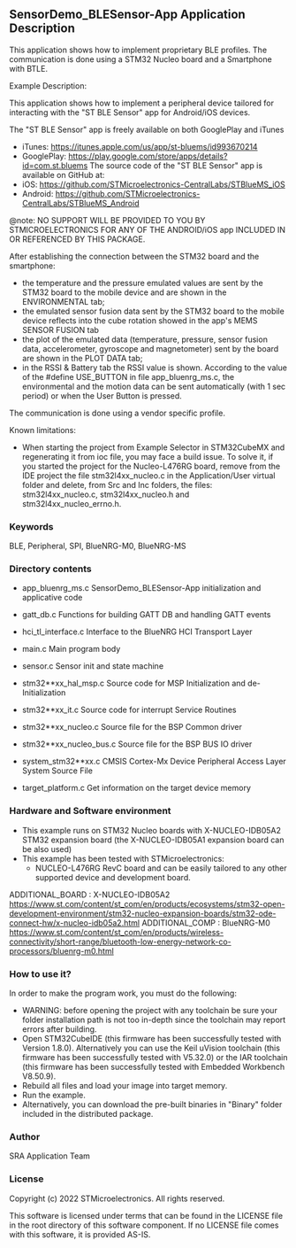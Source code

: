 
## <b>SensorDemo_BLESensor-App Application Description</b>
  
This application shows how to implement proprietary BLE profiles.
The communication is done using a STM32 Nucleo board and a Smartphone with BTLE.

Example Description:

This application shows how to implement a peripheral device tailored for 
interacting with the "ST BLE Sensor" app for Android/iOS devices.

The "ST BLE Sensor" app is freely available on both GooglePlay and iTunes
  - iTunes: https://itunes.apple.com/us/app/st-bluems/id993670214
  - GooglePlay: https://play.google.com/store/apps/details?id=com.st.bluems
The source code of the "ST BLE Sensor" app is available on GitHub at:
  - iOS: https://github.com/STMicroelectronics-CentralLabs/STBlueMS_iOS
  - Android: https://github.com/STMicroelectronics-CentralLabs/STBlueMS_Android

@note: NO SUPPORT WILL BE PROVIDED TO YOU BY STMICROELECTRONICS FOR ANY OF THE
ANDROID/iOS app INCLUDED IN OR REFERENCED BY THIS PACKAGE.

After establishing the connection between the STM32 board and the smartphone:
 -  the temperature and the pressure emulated values are sent by the STM32 board to 
    the mobile device and are shown in the ENVIRONMENTAL tab;
 -  the emulated sensor fusion data sent by the STM32 board to the mobile device 
    reflects into the cube rotation showed in the app's MEMS SENSOR FUSION tab
 -  the plot of the emulated data (temperature, pressure, sensor fusion data, 
    accelerometer, gyroscope and magnetometer) sent by the board are shown in the 
	PLOT DATA tab;
 -  in the RSSI & Battery tab the RSSI value is shown.
According to the value of the #define USE_BUTTON in file app_bluenrg_ms.c, the 
environmental and the motion data can be sent automatically (with 1 sec period) 
or when the User Button is pressed.

The communication is done using a vendor specific profile.

Known limitations:

- When starting the project from Example Selector in STM32CubeMX and regenerating it
  from ioc file, you may face a build issue. To solve it, if you started the project for the
  Nucleo-L476RG board, remove from the IDE project the file stm32l4xx_nucleo.c in the Application/User
  virtual folder and delete, from Src and Inc folders, the files: stm32l4xx_nucleo.c, stm32l4xx_nucleo.h
  and stm32l4xx_nucleo_errno.h.

### <b>Keywords</b>

BLE, Peripheral, SPI, BlueNRG-M0, BlueNRG-MS

### <b>Directory contents</b>

 - app_bluenrg_ms.c       SensorDemo_BLESensor-App initialization and applicative code
 
 - gatt_db.c              Functions for building GATT DB and handling GATT events
 
 - hci_tl_interface.c     Interface to the BlueNRG HCI Transport Layer 
 
 - main.c                 Main program body
  
 - sensor.c               Sensor init and state machine
 
 - stm32**xx_hal_msp.c    Source code for MSP Initialization and de-Initialization

 - stm32**xx_it.c         Source code for interrupt Service Routines

 - stm32**xx_nucleo.c     Source file for the BSP Common driver 
						
 - stm32**xx_nucleo_bus.c Source file for the BSP BUS IO driver
 
 - system_stm32**xx.c     CMSIS Cortex-Mx Device Peripheral Access Layer System Source File

 - target_platform.c      Get information on the target device memory
  
### <b>Hardware and Software environment</b>

  - This example runs on STM32 Nucleo boards with X-NUCLEO-IDB05A2 STM32 expansion board
    (the X-NUCLEO-IDB05A1 expansion board can be also used)
  - This example has been tested with STMicroelectronics:
    - NUCLEO-L476RG RevC board
    and can be easily tailored to any other supported device and development board.

ADDITIONAL_BOARD : X-NUCLEO-IDB05A2 https://www.st.com/content/st_com/en/products/ecosystems/stm32-open-development-environment/stm32-nucleo-expansion-boards/stm32-ode-connect-hw/x-nucleo-idb05a2.html
ADDITIONAL_COMP : BlueNRG-M0 https://www.st.com/content/st_com/en/products/wireless-connectivity/short-range/bluetooth-low-energy-network-co-processors/bluenrg-m0.html

### <b>How to use it?</b>

In order to make the program work, you must do the following:
 - WARNING: before opening the project with any toolchain be sure your folder
   installation path is not too in-depth since the toolchain may report errors
   after building.
 - Open STM32CubeIDE (this firmware has been successfully tested with Version 1.8.0).
   Alternatively you can use the Keil uVision toolchain (this firmware
   has been successfully tested with V5.32.0) or the IAR toolchain (this firmware has 
   been successfully tested with Embedded Workbench V8.50.9).
 - Rebuild all files and load your image into target memory.
 - Run the example.
 - Alternatively, you can download the pre-built binaries in "Binary" 
   folder included in the distributed package.

### <b>Author</b>

SRA Application Team

### <b>License</b>

Copyright (c) 2022 STMicroelectronics.
All rights reserved.

This software is licensed under terms that can be found in the LICENSE file
in the root directory of this software component.
If no LICENSE file comes with this software, it is provided AS-IS.
